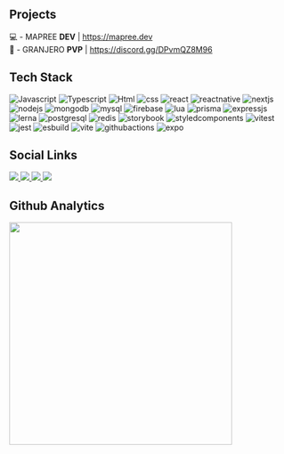 ## Projects

💻 - MAPREE **DEV** | https://mapree.dev
</br>
🔫 - GRANJERO **PVP** | https://discord.gg/DPvmQZ8M96

## Tech Stack

![Javascript](https://img.shields.io/badge/-JavaScript-2d333b?style=for-the-badge&logo=javascript)
![Typescript](https://img.shields.io/badge/-Typescript-2d333b?style=for-the-badge&logo=typescript)
![Html](https://img.shields.io/badge/-HTML-2d333b?style=for-the-badge&logo=html5)
![css](https://img.shields.io/badge/-CSS-2d333b?style=for-the-badge&logo=css3)
![react](https://img.shields.io/badge/-React-2d333b?style=for-the-badge&logo=react)
![reactnative](https://img.shields.io/badge/-React&nbsp;Native-2d333b?style=for-the-badge&logo=react)
![nextjs](https://img.shields.io/badge/-NextJS-2d333b?style=for-the-badge&logo=next.js)
![nodejs](https://img.shields.io/badge/-NodeJS-2d333b?style=for-the-badge&logo=node.js)
![mongodb](https://img.shields.io/badge/-MongoDB-2d333b?style=for-the-badge&logo=mongodb)
![mysql](https://img.shields.io/badge/-MYSQL-2d333b?style=for-the-badge&logo=mysql)
![firebase](https://img.shields.io/badge/-Firebase-2d333b?style=for-the-badge&logo=firebase)
![lua](https://img.shields.io/badge/-Lua-2d333b?style=for-the-badge&logo=lua)
![prisma](https://img.shields.io/badge/-Prisma-2d333b?style=for-the-badge&logo=prisma)
![expressjs](https://img.shields.io/badge/-express.js-2d333b?style=for-the-badge&logo=express)
![lerna](https://img.shields.io/badge/-Lerna-2d333b?style=for-the-badge&logo=lerna)
![postgresql](https://img.shields.io/badge/-PostgreSQL-2d333b?style=for-the-badge&logo=postgresql)
![redis](https://img.shields.io/badge/-Redis-2d333b?style=for-the-badge&logo=redis)
![storybook](https://img.shields.io/badge/-Storybook-2d333b?style=for-the-badge&logo=storybook)
![styledcomponents](https://img.shields.io/badge/-Styled%20Components-2d333b?style=for-the-badge&logo=styled-components)
![vitest](https://img.shields.io/badge/-Vitest-2d333b?style=for-the-badge&logo=vitest)
![jest](https://img.shields.io/badge/-Jest-2d333b?style=for-the-badge&logo=jest)
![esbuild](https://img.shields.io/badge/-ESBuild-2d333b?style=for-the-badge&logo=esbuild)
![vite](https://img.shields.io/badge/-Vite-2d333b?style=for-the-badge&logo=vite)
![githubactions](https://img.shields.io/badge/-Github%20Actions-2d333b?style=for-the-badge&logo=github-actions)
![expo](https://img.shields.io/badge/-Expo-2d333b?style=for-the-badge&logo=expo)

## Social Links

<p text-align="left" >
  <a href="https://www.linkedin.com/in/mapree/" target="_blank">
     <img src="https://img.shields.io/badge/-Linkedin-2d333b?style=for-the-badge&logo=linkedin"/>
  </a>
  <a href="https://discord.gg/AGmA5Gv" target="_blank">
     <img src="https://img.shields.io/badge/-Discord-2d333b?style=for-the-badge&logo=discord"/>
  </a>
  <a href="https://www.instagram.com/mapreedev/" target="_blank">
     <img src="https://img.shields.io/badge/-instagram-2d333b?style=for-the-badge&logo=instagram"/>
  </a>
  <a href="https://portfolio.mapree.com.br/" target="_blank">
     <img src="https://img.shields.io/badge/-portfolio-2d333b?style=for-the-badge"/>
  </a>
</p>

## Github Analytics
<p text-align="left" >
<img width="400em" src="https://github-readme-stats.vercel.app/api?username=mapreedev&show_icons=true&bg_color=2d333b&text_color=adbac7&hide_border=true"/>
</p>

